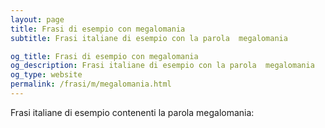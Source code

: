 ```yaml
---
layout: page
title: Frasi di esempio con megalomania 
subtitle: Frasi italiane di esempio con la parola  megalomania

og_title: Frasi di esempio con megalomania 
og_description: Frasi italiane di esempio con la parola  megalomania
og_type: website
permalink: /frasi/m/megalomania.html
---
```


Frasi italiane di esempio contenenti la parola megalomania:


